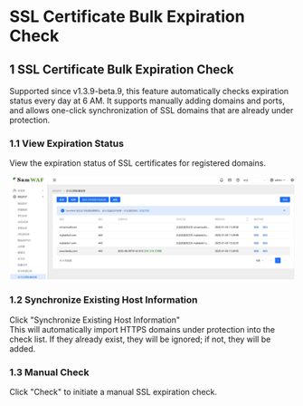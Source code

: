 # SSL Certificate Bulk Expiration Check

## 1 SSL Certificate Bulk Expiration Check  
Supported since v1.3.9-beta.9, this feature automatically checks expiration status every day at 6 AM. It supports manually adding domains and ports, and allows one-click synchronization of SSL domains that are already under protection.

### 1.1 View Expiration Status  
View the expiration status of SSL certificates for registered domains.

![View SSL certificate expiration status for registered domains](/images/ssl_expire_check.png)

### 1.2 Synchronize Existing Host Information  
Click "Synchronize Existing Host Information"  
This will automatically import HTTPS domains under protection into the check list. If they already exist, they will be ignored; if not, they will be added.

### 1.3 Manual Check  
Click "Check" to initiate a manual SSL expiration check. 